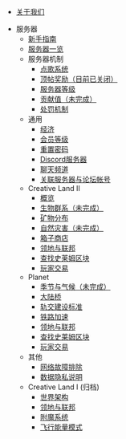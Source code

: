* [关于我们](docs/server/about.md)
- 服务器
  * [新手指南](docs/server/guides-new.md)
  * [服务器一览](docs/server/servers.md)
  - 服务器机制
    * [点歌系统](docs/server/mechanisms/music.md)
    * [顶帖奖励（目前已关闭）](docs/server/mechanisms/bbstoper.md)
    * [服务器等级](docs/server/mechanisms/level.md)
    * [贡献值（未完成）](docs/server/mechanisms/contributions.md)
    * [处罚机制](docs/server/mechanisms/punishments.md)
  - 通用
    * [经济](docs/server/economy.md)
    * [会员等级](docs/server/rank.md)
    * [重置密码](docs/server/resetpass.md)
    * [Discord服务器](docs/server/discord.md)
    * [聊天频道](docs/server/channel.md)
    * [关联服务器与论坛帐号](docs/server/link.md)
  - Creative Land II
    * [概览](docs/server/cl02/introduction.md)
    * [生物群系（未完成）](docs/server/cl02/biomes.md)
    * [矿物分布](docs/server/cl02/mineral-distributions.md)
    * [自然灾害（未完成）](docs/server/cl02/disasters.md)
    * [箱子商店](docs/server/cl02/chest-store.md)
    * [领地与联邦](docs/server/cl02/lands-cl.md)
	* [查找史莱姆区块](docs/server/cl02/slimechunk-view.md)
    * [玩家交易](docs/server/cl02/trade.md)
  - Planet
    * [季节与气候（未完成）](docs/server/pl01/seasons.md)
    * [大陆桥](docs/server/pl01/continent-bridge.md)
    * [轨交建设标准](docs/server/pl01/railway-standards.md)
    * [铁路加速](docs/server/pl01/speedmine.md)
    * [领地与联邦](docs/server/pl01/lands-pl.md)
	* [查找史莱姆区块](docs/server/pl01/slimechunk-view.md)
    * [玩家交易](docs/server/pl01/trade.md)
  - 其他
    * [网络故障排除](docs/server/network-troubleshoot.md)
    * [数据隐私说明](docs/server/privacy.md)
  - Creative Land I (归档)
    * [世界架构](docs/server/cl_world_structure.md)
    * [领地与联邦](docs/server/lands-cl.md)
    * [附魔系统](docs/server/enchant.md)
    * [飞行能量模式](docs/server/flyc.md)  
